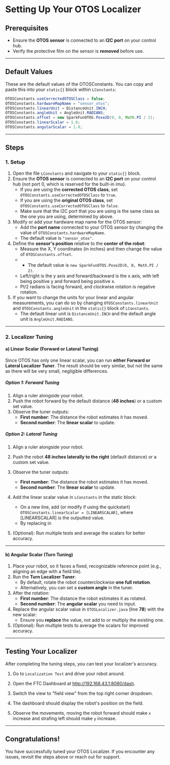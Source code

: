 # Setting Up Your OTOS Localizer

## Prerequisites
* Ensure the **OTOS sensor** is connected to an **I2C port** on your control hub.
* Verify the protective film on the sensor is **removed** before use.

---

## Default Values
These are the default values of the OTOSConstants. You can copy and paste this into your `static{}` block within `LConstants`:
```java
OTOSConstants.useCorrectedOTOSClass = false;
OTOSConstants.hardwareMapName = "sensor_otos";
OTOSConstants.linearUnit = DistanceUnit.INCH;
OTOSConstants.angleUnit = AngleUnit.RADIANS;
OTOSConstants.offset = new SparkFunOTOS.Pose2D(0, 0, Math.PI / 2);
OTOSConstants.linearScalar = 1.0;
OTOSConstants.angularScalar = 1.0;
```

---

## Steps

### 1. Setup

1. Open the file `LConstants` and navigate to your `static{}` block.
2. Ensure the **OTOS sensor** is connected to an **I2C port** on your control hub (not port 0, which is reserved for the built-in imu).
    - If you are using the **corrected OTOS class**, set `OTOSConstants.useCorrectedOTOSClass` to `true`.
    - If you are using the **original OTOS class**, set `OTOSConstants.useCorrectedOTOSClass` to `false`.
    - Make sure that the I2C port that you are using is the same class as the one you are using, determined by above.
3. Modify or add your hardware map name for the OTOS sensor:
    - Add the **port name** connected to your OTOS sensor by changing the value of `OTOSConstants.hardwareMapName`.
    - The default value is `"sensor_otos"`.
4. Define the **sensor's position** relative to the **center of the robot**:
    - Measure the X, Y coordinates (in inches) and then change the value of `OTOSConstants.offset`.
    - - The default value is `new SparkFunOTOS.Pose2D(0, 0, Math.PI / 2)`.
    - Left/right is the y axis and forward/backward is the x axis, with left being positive y and forward being positive x.
    - PI/2 radians is facing forward, and clockwise rotation is negative rotation.
5. If you want to change the units for your linear and angular measurements, you can do so by changing `OTOSConstants.linearUnit` and `OTOSConstants.angleUnit` in the `static{}` block of `LConstants`.
    - The default linear unit is `DistanceUnit.INCH` and the default angle unit is `AngleUnit.RADIANS`.

---

### 2. Localizer Tuning

#### a) Linear Scalar (Forward or Lateral Tuning)

Since OTOS has only one linear scalar, you can run **either Forward or Lateral Localizer Tuner**. The result should be very similar, but not the same as there will be very small, negligible differences.

##### **Option 1: Forward Tuning**
1. Align a ruler alongside your robot.
2. Push the robot forward by the default distance (**48 inches**) or a custom set value.
3. Observe the tuner outputs:
   - **First number**: The distance the robot estimates it has moved.
   - **Second number**: The **linear scalar** to update.

##### **Option 2: Lateral Tuning**
1. Align a ruler alongside your robot.
2. Push the robot **48 inches laterally to the right** (default distance) or a custom set value.
3. Observe the tuner outputs:
   - **First number**: The distance the robot estimates it has moved.
   - **Second number**: The **linear scalar** to update.

4. Add the linear scalar value in `LConstants` in the static block:
    - On a new line, add (or modify if using the quickstart) `OTOSConstants.linearScalar = [LINEARSCALAR]`, where [LINEARSCALAR] is the outputted value.
    - By replacing  in 
5. (Optional): Run multiple tests and average the scalars for better accuracy.

---

#### b) Angular Scalar (Turn Tuning)

1. Place your robot, so it faces a fixed, recognizable reference point (e.g., aligning an edge with a field tile).
2. Run the **Turn Localizer Tuner**:
    - By default, rotate the robot counterclockwise **one full rotation**.
    - Alternatively, you can set a **custom angle** in the tuner.
3. After the rotation:
    - **First number**: The distance the robot estimates it as rotated.
    - **Second number**: The **angular scalar** you need to input.
4. Replace the angular scalar value in `OTOSLocalizer.java` (line **78**) with the new scalar:
    - Ensure you **replace** the value, not add to or multiply the existing one.
5. (Optional): Run multiple tests to average the scalars for improved accuracy.

---

## Testing Your Localizer

After completing the tuning steps, you can test your localizer's accuracy.

1. Go to `Localization Test` and drive your robot around.

2. Open the FTC Dashboard at http://192.168.43.1:8080/dash.

3. Switch the view to "field view" from the top right corner dropdown.

4. The dashboard should display the robot's position on the field.

5. Observe the movements, moving the robot forward should make `x` increase and strafing left should make `y` increase.

---

## Congratulations!

You have successfully tuned your OTOS Localizer. If you encounter any issues, revisit the steps above or reach out for support.